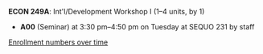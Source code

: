 **ECON 249A**: Int'l/Development Workshop I (1–4 units, by 1)

- **A00** (Seminar) at 3:30 pm–4:50 pm on Tuesday at SEQUO 231 by staff

[Enrollment numbers over time](./ECON249A.tsv)

